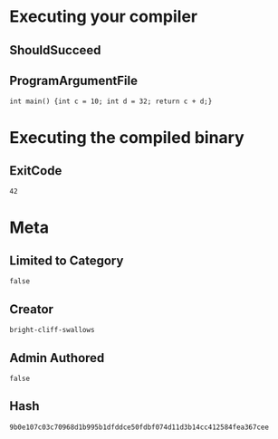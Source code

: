 # Executing your compiler

## ShouldSucceed

## ProgramArgumentFile

```
int main() {int c = 10; int d = 32; return c + d;}

```

# Executing the compiled binary

## ExitCode

```
42
```

# Meta

## Limited to Category

```
false
```

## Creator

```
bright-cliff-swallows
```

## Admin Authored

```
false
```

## Hash

```
9b0e107c03c70968d1b995b1dfddce50fdbf074d11d3b14cc412584fea367cee
```
